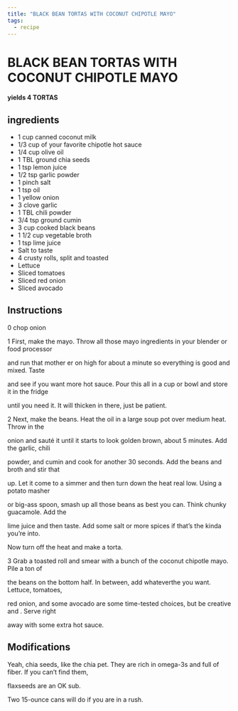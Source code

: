 ```yaml
---
title: "BLACK BEAN TORTAS WITH COCONUT CHIPOTLE MAYO"
tags:
  - recipe 
---
```

# BLACK BEAN TORTAS WITH COCONUT CHIPOTLE MAYO


     

     






#### yields  4 TORTAS


## ingredients
* 1 cup canned coconut milk 
* 1/3 cup of your favorite chipotle hot sauce 
* 1/4 cup olive oil 
* 1 TBL ground chia seeds 
* 1 tsp lemon juice 
* 1/2 tsp garlic powder 
* 1 pinch salt 
* 1 tsp oil 
* 1 yellow onion 
* 3 clove garlic 
* 1 TBL chili powder 
* 3/4 tsp ground cumin 
* 3 cup cooked black beans 
* 1 1/2 cup vegetable broth 
* 1 tsp lime juice 
* Salt to taste 
* 4 crusty rolls, split and toasted 
* Lettuce 
* Sliced tomatoes 
* Sliced red onion 
* Sliced avocado 



## Instructions
0 chop onion

1 First, make the mayo. Throw all those mayo ingredients in your blender or food processor

and run that mother er on high for about a minute so everything is good and mixed. Taste

and see if you want more hot sauce. Pour this all in a cup or bowl and store it in the fridge

until you need it. It will thicken in there, just  be patient.

2 Next, make the beans. Heat the oil in a large soup pot over medium heat. Throw in the

onion and sauté it until it starts to look golden brown, about 5 minutes. Add the garlic, chili

powder, and cumin and cook for another 30 seconds. Add the beans and broth and stir that

   up. Let it come to a simmer and then turn down the heat real low. Using a potato masher

or big-ass spoon, smash up all those beans as best you can. Think chunky guacamole. Add the

lime juice and then taste. Add some salt or more spices if that’s the kinda    you’re into.

Now turn off the heat and make a torta.

3 Grab a toasted roll and smear with a bunch of the coconut chipotle mayo. Pile a  ton of

the beans on the bottom half. In between, add whateverthe  you want. Lettuce, tomatoes,

red onion, and some avocado are some time-tested choices, but be creative and   . Serve right

away with some extra hot sauce.



## Modifications
Yeah, chia seeds, like the  chia pet. They are rich in omega-3s and full of fiber. If you can’t find them,

flaxseeds are an OK sub.

 Two 15-ounce cans will do if you are in a rush.




